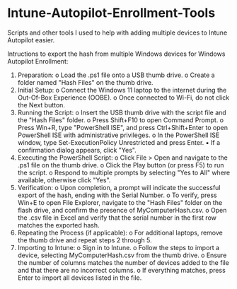 # Intune-Autopilot-Enrollment-Tools
Scripts and other tools I used to help with adding multiple devices to Intune Autopilot easier. 

Intructions to export the hash from multiple Windows devices for Windows Autopilot Enrollment:

1.	Preparation: 
o	Load the .ps1 file onto a USB thumb drive. 
o	Create a folder named "Hash Files" on the thumb drive. 
2.	Initial Setup: 
o	Connect the Windows 11 laptop to the internet during the Out-Of-Box Experience (OOBE).
o	Once connected to Wi-Fi, do not click the Next button. 
3.	Running the Script: 
o	Insert the USB thumb drive with the script file and the "Hash Files" folder. o 	Press Shift+F10 to open Command Prompt. 
o	Press Win+R, type "PowerShell ISE", and press Ctrl+Shift+Enter to open PowerShell ISE with administrative privileges. 
o	In the PowerShell ISE window, type Set-ExecutionPolicy Unrestricted and press Enter. ▪ 	If a confirmation dialog appears, click "Yes". 
4.	Executing the PowerShell Script: 
o	Click File > Open and navigate to the .ps1 file on the thumb drive. 
o	Click the Play button (or press F5) to run the script. 
o	Respond to multiple prompts by selecting "Yes to All" where available, otherwise click "Yes". 
5.	Verification: 
o	Upon completion, a prompt will indicate the successful export of the hash, ending with the Serial Number. 
o	To verify, press Win+E to open File Explorer, navigate to the "Hash Files" folder on the flash drive, and confirm the presence of MyComputerHash.csv. 
o	Open the .csv file in Excel and verify that the serial number in the first row matches the exported hash. 
6.	Repeating the Process (if applicable): 
o	For additional laptops, remove the thumb drive and repeat steps 2 through 5. 
7.	Importing to Intune: 
o	Sign in to Intune. 
o	Follow the steps to import a device, selecting MyComputerHash.csv from the thumb drive. 
o	Ensure the number of columns matches the number of devices added to the file and that there are no incorrect columns. 
o	If everything matches, press Enter to import all devices listed in the file. 
